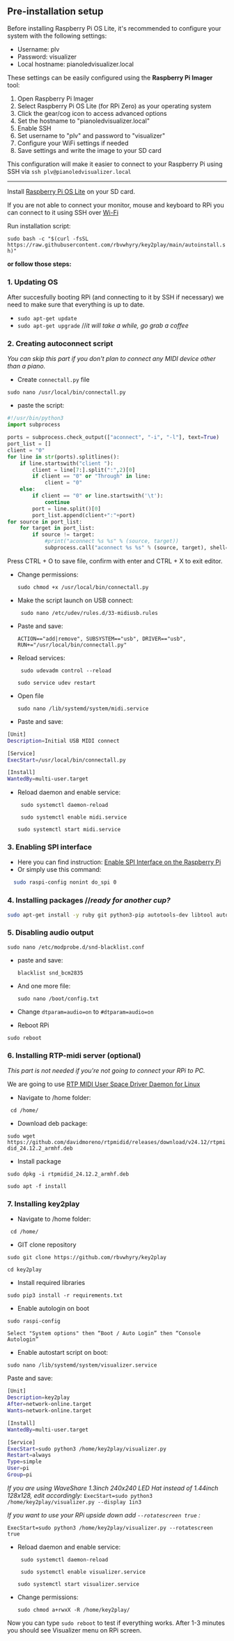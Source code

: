 ## Pre-installation setup

Before installing Raspberry Pi OS Lite, it's recommended to configure your system with the following settings:
- Username: plv
- Password: visualizer
- Local hostname: pianoledvisualizer.local

These settings can be easily configured using the **Raspberry Pi Imager** tool:
1. Open Raspberry Pi Imager
2. Select Raspberry Pi OS Lite (for RPi Zero) as your operating system
3. Click the gear/cog icon to access advanced options
4. Set the hostname to "pianoledvisualizer.local"
5. Enable SSH
6. Set username to "plv" and password to "visualizer"
7. Configure your WiFi settings if needed
8. Save settings and write the image to your SD card

This configuration will make it easier to connect to your Raspberry Pi using SSH via `ssh plv@pianoledvisualizer.local`

---

Install [Raspberry Pi OS Lite](https://www.raspberrypi.org/software/) on your SD card.

If you are not able to connect your monitor, mouse and keyboard to RPi you can connect to it using SSH over [Wi-Fi](https://github.com/rbvwhyry/key2play/blob/main/Docs/wifi_setup.md)

Run installation script:

`sudo bash -c "$(curl -fsSL https://raw.githubusercontent.com/rbvwhyry/key2play/main/autoinstall.sh)"`

**or follow those steps:**

### 1. **Updating OS**
After succesfully booting RPi (and connecting to it by SSH if necessary) we need to make sure that everything is up to date.
- `sudo apt-get update`
- `sudo apt-get upgrade` //*it will take a while, go grab a coffee*


### 2. **Creating autoconnect script** ###
*You can skip this part if you don't plan to connect any MIDI device other than a piano.*
- Create `connectall.py` file

 `sudo nano /usr/local/bin/connectall.py`
- paste the script:
```python
#!/usr/bin/python3
import subprocess

ports = subprocess.check_output(["aconnect", "-i", "-l"], text=True)
port_list = []
client = "0"
for line in str(ports).splitlines():
    if line.startswith("client "):
        client = line[7:].split(":",2)[0]
        if client == "0" or "Through" in line:
            client = "0"
    else:
        if client == "0" or line.startswith('\t'):
            continue
        port = line.split()[0]
        port_list.append(client+":"+port)
for source in port_list:
    for target in port_list:
        if source != target:
            #print("aconnect %s %s" % (source, target))
            subprocess.call("aconnect %s %s" % (source, target), shell=True)
```
Press CTRL + O to save file, confirm with enter and CTRL + X to exit editor.
- Change permissions:

    `sudo chmod +x /usr/local/bin/connectall.py`

- Make the script launch on USB connect:

   ` sudo nano /etc/udev/rules.d/33-midiusb.rules`

- Paste and save:

    `ACTION=="add|remove", SUBSYSTEM=="usb", DRIVER=="usb", RUN+="/usr/local/bin/connectall.py"  `

- Reload services:

   ` sudo udevadm control --reload`

    `sudo service udev restart`
- Open file

    `sudo nano /lib/systemd/system/midi.service`
- Paste and save:
```bash
[Unit]
Description=Initial USB MIDI connect

[Service]
ExecStart=/usr/local/bin/connectall.py

[Install]
WantedBy=multi-user.target
```

- Reload daemon and enable service:

   ` sudo systemctl daemon-reload`

   ` sudo systemctl enable midi.service`

   `sudo systemctl start midi.service`


###  3. **Enabling SPI interface** ###
 - Here you can find instruction: [Enable SPI Interface on the Raspberry Pi](https://www.raspberrypi-spy.co.uk/2014/08/enabling-the-spi-interface-on-the-raspberry-pi/)
 - Or simply use this command:

```bash
  sudo raspi-config nonint do_spi 0
```

### 4. **Installing packages** //*ready for another cup?* ###

```bash
sudo apt-get install -y ruby git python3-pip autotools-dev libtool autoconf libasound2 libavahi-client3 libavahi-common3 libc6 libfmt9 libgcc-s1 libstdc++6 python3 libopenblas-dev libavahi-client-dev libasound2-dev libusb-dev libdbus-1-dev libglib2.0-dev libudev-dev libical-dev libreadline-dev libatlas-base-dev libopenjp2-7 libtiff6 libjack0 libjack-dev fonts-freefont-ttf gcc make build-essential scons swig abcmidi
```


### 5. **Disabling audio output** ###

    sudo nano /etc/modprobe.d/snd-blacklist.conf
- paste and save:

    `blacklist snd_bcm2835`
- And one more file:

    `sudo nano /boot/config.txt`
- Change `dtparam=audio=on` to `#dtparam=audio=on`

- Reboot RPi

`sudo reboot`


### 6. **Installing RTP-midi server** (optional) ###
*This part is not needed if you're not going to connect your RPi to PC.*

We are going to use  [RTP MIDI User Space Driver Daemon for Linux](https://github.com/davidmoreno/rtpmidid/releases)
- Navigate to /home folder:

` cd /home/`

- Download deb package:


`sudo wget https://github.com/davidmoreno/rtpmidid/releases/download/v24.12/rtpmidid_24.12.2_armhf.deb`
- Install package

`sudo dpkg -i rtpmidid_24.12.2_armhf.deb`

`sudo apt -f install`

### 7. **Installing key2play** ###
- Navigate to /home folder:

` cd /home/`

- GIT clone repository

`sudo git clone https://github.com/rbvwhyry/key2play`

`cd key2play`
- Install required libraries

`sudo pip3 install -r requirements.txt`
- Enable autologin on boot

`sudo raspi-config`

`Select "System options" then “Boot / Auto Login” then “Console Autologin” `
- Enable autostart script on boot:

`sudo nano /lib/systemd/system/visualizer.service`

Paste and save:

```bash
[Unit]
Description=key2play
After=network-online.target
Wants=network-online.target

[Install]
WantedBy=multi-user.target

[Service]
ExecStart=sudo python3 /home/key2play/visualizer.py
Restart=always
Type=simple
User=pi
Group=pi
```

*If you are using WaveShare 1.3inch 240x240 LED Hat instead of 1.44inch 128x128, edit accordingly:*
`ExecStart=sudo python3 /home/key2play/visualizer.py --display 1in3`

*If you want to use your RPi upside down add `--rotatescreen true` :*

`ExecStart=sudo python3 /home/key2play/visualizer.py --rotatescreen true`

- Reload daemon and enable service:

   ` sudo systemctl daemon-reload`

   ` sudo systemctl enable visualizer.service`

   `sudo systemctl start visualizer.service`


- Change permissions:

  `sudo chmod a+rwxX -R /home/key2play/`

Now you can type `sudo reboot` to test if everything works. After 1-3 minutes you should see Visualizer menu on RPi screen.
